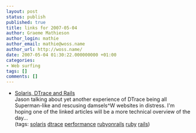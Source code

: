 ```yaml
---
layout: post
status: publish
published: true
title: links for 2007-05-04
author: Graeme Mathieson
author_login: mathie
author_email: mathie@woss.name
author_url: http://woss.name/
date: 2007-05-04 01:30:22.000000000 +01:00
categories:
- Web surfing
tags: []
comments: []
---
```

<ul class="delicious">
	<li>
		<div class="delicious-link"><a href="http://joyeur.com/2007/04/24/solaris-dtrace-and-rails">Solaris, DTrace and Rails</a></div>
		<div class="delicious-extended">Jason talking about yet another experience of DTrace being all Superman-like and rescusing damsels^W websites in distress.  I'm hoping one of the linked articles will be a more technical overview of the day...</div>
		<div class="delicious-tags">(tags: <a href="http://del.icio.us/mathie/solaris">solaris</a> <a href="http://del.icio.us/mathie/dtrace">dtrace</a> <a href="http://del.icio.us/mathie/performance">performance</a> <a href="http://del.icio.us/mathie/rubyonrails">rubyonrails</a> <a href="http://del.icio.us/mathie/ruby">ruby</a> <a href="http://del.icio.us/mathie/rails">rails</a>)</div>
	</li>
</ul>

